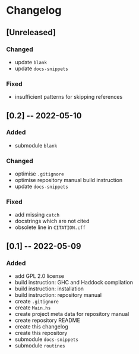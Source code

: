 <!------------------------------------------------------------------------------
--
-- Copyright (C) 2022 Kevin Matthes
--
-- This program is free software; you can redistribute it and/or modify
-- it under the terms of the GNU General Public License as published by
-- the Free Software Foundation; either version 2 of the License, or
-- (at your option) any later version.
--
-- This program is distributed in the hope that it will be useful,
-- but WITHOUT ANY WARRANTY; without even the implied warranty of
-- MERCHANTABILITY or FITNESS FOR A PARTICULAR PURPOSE.  See the
-- GNU General Public License for more details.
--
-- You should have received a copy of the GNU General Public License along
-- with this program; if not, write to the Free Software Foundation, Inc.,
-- 51 Franklin Street, Fifth Floor, Boston, MA 02110-1301 USA.
--
----
--
--  FILE
--      CHANGELOG.md
--
--  BRIEF
--      The development history of this project.
--
--  AUTHOR
--      Kevin Matthes
--
--  COPYRIGHT
--      (C) 2022 Kevin Matthes.
--      This file is licensed GPL 2 as of June 1991.
--
--  DATE
--      2022
--
--  NOTE
--      See `LICENSE' for full license.
--      See `README.md' for project details.
--
------------------------------------------------------------------------------->

# Changelog

## [Unreleased]

### Changed

* update `blank`
* update `docs-snippets`

### Fixed

* insufficient patterns for skipping references

## [0.2] -- 2022-05-10

### Added

* submodule `blank`

### Changed

* optimise `.gitignore`
* optimise repository manual build instruction
* update `docs-snippets`

### Fixed

* add missing `catch`
* docstrings which are not cited
* obsolete line in `CITATION.cff`

## [0.1] -- 2022-05-09

### Added

* add GPL 2.0 license
* build instruction:  GHC and Haddock compilation
* build instruction:  installation
* build instruction:  repository manual
* create `.gitignore`
* create `Main.hs`
* create project meta data for repository manual
* create repository README
* create this changelog
* create this repository
* submodule `docs-snippets`
* submodule `routines`

<!----------------------------------------------------------------------------->
